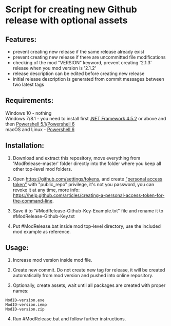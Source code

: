 # Script for creating new Github release with optional assets

## Features:
- prevent creating new release if the same release already exist
- prevent creating new release if there are uncommitted file modifications
- checking of the mod "VERSION" keyword, prevent creating '2.1.3' release when you mod version is '2.1.2'
- release description can be edited before creating new release
- initial release description is generated from commit messages between two latest tags

## Requirements:
Windows 10 - nothing  
Windows 7/8.1 - you need to install first [.NET Framework 4.5.2](https://www.microsoft.com/net/download/dotnet-framework-runtime) or above and then [Powershell 5.1](https://docs.microsoft.com/en-us/powershell/wmf/5.1/install-configure)/[Powershell 6](https://github.com/PowerShell/PowerShell/releases/latest)  
macOS and Linux - [Powershell 6](https://github.com/PowerShell/PowerShell/releases/latest) 

## Installation:

1. Download and extract this repository, move everything from 'ModRelease-master' folder directly into the folder where you keep all other top-level mod folders.

1. Open <https://github.com/settings/tokens>, and create ["personal access token"](https://github.com/settings/tokens/new) with "public_repo" privilege, it's not you password, you can revoke it at any time, more info: <https://help.github.com/articles/creating-a-personal-access-token-for-the-command-line>.

1. Save it to "#ModRelease-Github-Key-Example.txt" file and rename it to #ModRelease-Github-Key.txt

1. Put #ModRelease.bat inside mod top-level directory, use the included mod example as reference.

## Usage:
1. Increase mod version inside mod file.

2. Create new commit. Do not create new tag for release, it will be created automatically from mod version and pushed into online repository.

3. Optionally, create assets, wait until all packages are created with proper names:

```code
ModID-version.exe
ModID-version.iemp
ModID-version.zip
```

4. Run #ModRelease.bat and follow further instructions.
